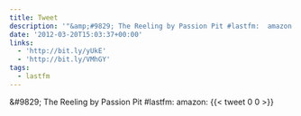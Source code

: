 ```yaml
---
title: Tweet
description: '"&amp;#9829; The Reeling by Passion Pit #lastfm:  amazon: "'
date: '2012-03-20T15:03:37+00:00'
links:
  - 'http://bit.ly/yUkE'
  - 'http://bit.ly/VMhGY'
tags:
  - lastfm
---
```

&amp;#9829; The Reeling by Passion Pit #lastfm:  amazon: 
      {{< tweet 0 0 >}}
    
